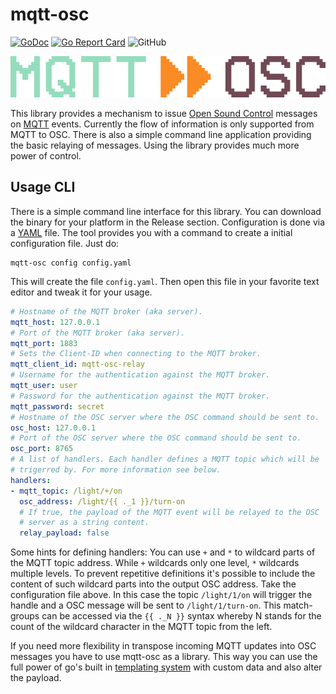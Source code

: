 # mqtt-osc

[![GoDoc](https://pkg.go.dev/github.com/72nd/mqtt-osc?status.svg)](https://godoc.org/github.com/72nd/mqtt-osc) [![Go Report Card](https://goreportcard.com/badge/github.com/72nd/mqtt-osc)](https://goreportcard.com/report/github.com/72nd/mqtt-osc) ![GitHub](https://img.shields.io/github/license/72nd/mqtt-osc)

<p align="center">
  <img width="512" src="misc/logo.png">
</p>

This library provides a mechanism to issue [Open Sound Control](https://en.wikipedia.org/wiki/Open_Sound_Control) messages on [MQTT](https://mqtt.org/) events. Currently the flow of information is only supported from MQTT to OSC. There is also a simple command line application providing the basic relaying of messages. Using the library provides much more power of control.

## Usage CLI

There is a simple command line interface for this library. You can download the binary for your platform in the Release section. Configuration is done via a [YAML](https://en.wikipedia.org/wiki/YAML) file. The tool provides you with a command to create a initial configuration file. Just do:

```shell script
mqtt-osc config config.yaml
``` 

This will create the file `config.yaml`. Then open this file in your favorite text editor and tweak it for your usage.

```yaml
# Hostname of the MQTT broker (aka server).
mqtt_host: 127.0.0.1
# Port of the MQTT broker (aka server).
mqtt_port: 1883
# Sets the Client-ID when connecting to the MQTT broker.
mqtt_client_id: mqtt-osc-relay
# Username for the authentication against the MQTT broker.
mqtt_user: user
# Password for the authentication against the MQTT broker.
mqtt_password: secret
# Hostname of the OSC server where the OSC command should be sent to.
osc_host: 127.0.0.1
# Port of the OSC server where the OSC command should be sent to.
osc_port: 8765
# A list of handlers. Each handler defines a MQTT topic which will be
# trigerred by. For more information see below.
handlers:
- mqtt_topic: /light/+/on
  osc_address: /light/{{ ._1 }}/turn-on
  # If true, the payload of the MQTT event will be relayed to the OSC
  # server as a string content.
  relay_payload: false
```

Some hints for defining handlers: You can use `+` and `*` to wildcard parts of the MQTT topic address. While `+` wildcards only one level, `*` wildcards multiple levels. To prevent repetitive definitions it's possible to include the content of such wildcard parts into the output OSC address. Take the configuration file above. In this case the topic `/light/1/on` will trigger the handle and a OSC message will be sent to `/light/1/turn-on`. This match-groups can be accessed via the `{{ ._N }}` syntax whereby N stands for the count of the wildcard character in the MQTT topic from the left.

If you need more flexibility in transpose incoming MQTT updates into OSC messages you have to use mqtt-osc as a library. This way you can use the full power of go's built in [templating system](https://golang.org/pkg/text/template/) with custom data and also alter the payload.
